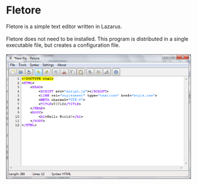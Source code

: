 # Fletore
Fletore is a simple text editor written in Lazarus.
<br><br>
Fletore does not need to be installed. This program is distributed in a single executable file, but creates a configuration file.
<br><br>
![screenshot](screenshot.png)
